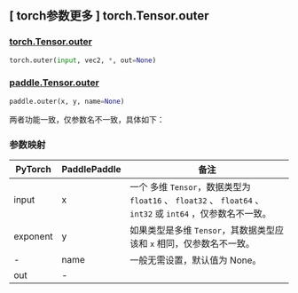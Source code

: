 ## [ torch参数更多 ] torch.Tensor.outer

### [torch.Tensor.outer](https://pytorch.org/docs/stable/generated/torch.Tensor.outer.html?highlight=outer#torch.Tensor.outer)

```python
torch.outer(input, vec2, *, out=None)
```

### [paddle.Tensor.outer](https://www.paddlepaddle.org.cn/documentation/docs/zh/api/paddle/outer_cn.html=)

```python
paddle.outer(x, y, name=None)
```

两者功能一致，仅参数名不一致，具体如下：
### 参数映射
| PyTorch       | PaddlePaddle | 备注                                                   |
| ------------- | ------------ | ------------------------------------------------------ |
| input      | x         | 一个 多维 `Tensor`，数据类型为 `float16` 、 `float32` 、 `float64` 、 `int32` 或 `int64` ，仅参数名不一致。 |
| exponent | y         | 如果类型是多维 `Tensor`，其数据类型应该和 `x` 相同，仅参数名不一致。 |
| -      | name      | 一般无需设置，默认值为 None。 |
| out      | -      |  |
